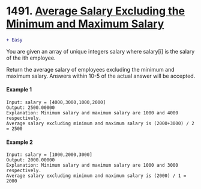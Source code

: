 # 1491. <a href = "https://leetcode.com/problems/average-salary-excluding-the-minimum-and-maximum-salary/description/">Average Salary Excluding the Minimum and Maximum Salary </a>
```diff
+ Easy
```
You are given an array of unique integers salary where salary[i] is the salary of the ith employee.

Return the average salary of employees excluding the minimum and maximum salary. Answers within 10-5 of the actual answer will be accepted.

 
#### Example 1
```
Input: salary = [4000,3000,1000,2000]
Output: 2500.00000
Explanation: Minimum salary and maximum salary are 1000 and 4000 respectively.
Average salary excluding minimum and maximum salary is (2000+3000) / 2 = 2500
```

#### Example 2
```
Input: salary = [1000,2000,3000]
Output: 2000.00000
Explanation: Minimum salary and maximum salary are 1000 and 3000 respectively.
Average salary excluding minimum and maximum salary is (2000) / 1 = 2000
```
